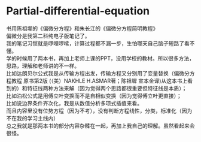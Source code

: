 # Partial-differential-equation
书用陈祖墀的《偏微分方程》和朱长江的《偏微分方程简明教程》  
偏微分是我第二科纯电子版笔记了。  
我的笔记习惯就是啰哩啰嗦，计算过程都不漏一步，生怕哪天自己脑子短路了看不懂。  
学的时候用了两本书，再加上老师上课的PPT，没用学校的教材。所以很多方法，思路，理解和老师讲的不一样。  
比如达朗贝尔公式我是从传输方程出发，传输方程又分别用了变量替换（偏微分方程教程 原书第2版 (（美）NAKHLE H.ASMAR著；陈祖墀 宣本金译)从这本书上看到的）和特征线两种方法来解（因为觉得两个思路都很重要但特征线是本质）；  
比如泊松公式是用傅立叶变换而不是自相似变换（因为觉得傅立叶更直接）；  
比如说边界条件齐次化，我是从数值分析多项式插值来看。  
而且内容里没有位势方程（因为不考），没有判断方程线性，分类，标准化（因为不在我的学习主线内）  
总之我就是那两本书的部分内容杂糅在一起，再加上我自己的理解。虽然看起来会很怪。
